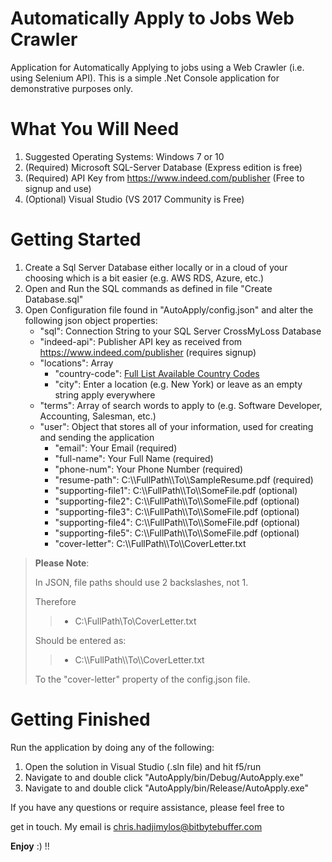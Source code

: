 # Automatically Apply to Jobs Web Crawler

Application for Automatically Applying to jobs using a Web Crawler (i.e. using Selenium API). This is a simple .Net Console application for demonstrative purposes only. 

# What You Will Need

1. Suggested Operating Systems: Windows 7 or 10
2. (Required) Microsoft SQL-Server Database (Express edition is free)
3. (Required) API Key from https://www.indeed.com/publisher (Free to signup and use)
4. (Optional) Visual Studio (VS 2017 Community is Free)

# Getting Started

1. Create a Sql Server Database either locally or in a cloud of your choosing which is a bit easier (e.g. AWS RDS, Azure, etc.)
2. Open and Run the SQL commands as defined in file "Create Database.sql"
3. Open Configuration file found in "AutoApply/config.json" and alter the following json object properties:
	* "sql": Connection String to your SQL Server CrossMyLoss Database
	* "indeed-api": Publisher API key as received from https://www.indeed.com/publisher (requires signup)
	* "locations": Array
		* "country-code": [Full List Available Country Codes](https://github.com/hadjimylos/AutoApplyWebCrawler/blob/master/All%20Country%20Codes.txt "Available values")
		* "city": Enter a location (e.g. New York) or leave as an empty string apply everywhere
	* "terms": Array of search words to apply to (e.g. Software Developer, Accounting, Salesman, etc.)
	* "user": Object that stores all of your information, used for creating and sending the application
		* "email": Your Email (required)
		* "full-name": Your Full Name (required)
		* "phone-num": Your Phone Number (required)
		* "resume-path": C:\\\\FullPath\\\\To\\\\SampleResume.pdf (required)
		* "supporting-file1": C:\\\\FullPath\\\\To\\\\SomeFile.pdf (optional)
		* "supporting-file2": C:\\\\FullPath\\\\To\\\\SomeFile.pdf (optional)
		* "supporting-file3": C:\\\\FullPath\\\\To\\\\SomeFile.pdf (optional)
		* "supporting-file4": C:\\\\FullPath\\\\To\\\\SomeFile.pdf (optional)
		* "supporting-file5": C:\\\\FullPath\\\\To\\\\SomeFile.pdf (optional)
		* "cover-letter": C:\\\\FullPath\\\\To\\\\CoverLetter.txt


>**Please Note**: 
>
>In JSON, file paths should use 2 backslashes, not 1. 
>
>Therefore 
>
>>* C:\\FullPath\\To\\CoverLetter.txt
>
>Should be entered as:
>
>>* C:\\\\FullPath\\\\To\\\\CoverLetter.txt
>
>To the "cover-letter" property of the config.json file. 

# Getting Finished

Run the application by doing any of the following:

1. Open the solution in Visual Studio (.sln file) and hit f5/run
2. Navigate to and double click "AutoApply/bin/Debug/AutoApply.exe"
3. Navigate to and double click "AutoApply/bin/Release/AutoApply.exe"

If you have any questions or require assistance, please feel free to 

get in touch. My email is chris.hadjimylos@bitbytebuffer.com

**Enjoy** :) !!
